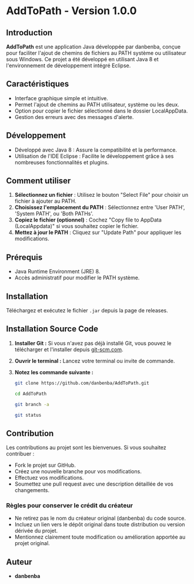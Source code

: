 # AddToPath - Version 1.0.0

## Introduction
**AddToPath** est une application Java développée par danbenba, conçue pour faciliter l'ajout de chemins de fichiers au PATH système ou utilisateur sous Windows. Ce projet a été développé en utilisant Java 8 et l'environnement de développement intégré Eclipse.

## Caractéristiques
- Interface graphique simple et intuitive.
- Permet l'ajout de chemins au PATH utilisateur, système ou les deux.
- Option pour copier le fichier sélectionné dans le dossier LocalAppData.
- Gestion des erreurs avec des messages d'alerte.

## Développement
- Développé avec Java 8 : Assure la compatibilité et la performance.
- Utilisation de l'IDE Eclipse : Facilite le développement grâce à ses nombreuses fonctionnalités et plugins.

## Comment utiliser
1. **Sélectionnez un fichier** : Utilisez le bouton "Select File" pour choisir un fichier à ajouter au PATH.
2. **Choisissez l'emplacement du PATH** : Sélectionnez entre 'User PATH', 'System PATH', ou 'Both PATHs'.
3. **Copiez le fichier (optionnel)** : Cochez "Copy file to AppData (LocalAppdata)" si vous souhaitez copier le fichier.
4. **Mettez à jour le PATH** : Cliquez sur "Update Path" pour appliquer les modifications.

## Prérequis
- Java Runtime Environment (JRE) 8.
- Accès administratif pour modifier le PATH système.

## Installation
Téléchargez et exécutez le fichier `.jar` depuis la page de releases.

## Installation Source Code

1. **Installer Git :** 
   Si vous n'avez pas déjà installé Git, vous pouvez le télécharger et l'installer depuis [git-scm.com](https://git-scm.com/).

2. **Ouvrir le terminal :** 
   Lancez votre terminal ou invite de commande.

3. **Notez les commande suivante :** 

   ```bash
   git clone https://github.com/danbenba/AddToPath.git
   ```

   ```bash
   cd AddToPath
   ```
   
   ```bash
   git branch -a
   ```
   
   ```bash
   git status
   ```

## Contribution
Les contributions au projet sont les bienvenues. Si vous souhaitez contribuer :
- Fork le projet sur GitHub.
- Créez une nouvelle branche pour vos modifications.
- Effectuez vos modifications.
- Soumettez une pull request avec une description détaillée de vos changements.

### Règles pour conserver le crédit du créateur
- Ne retirez pas le nom du créateur original (danbenba) du code source.
- Incluez un lien vers le dépôt original dans toute distribution ou version dérivée du projet.
- Mentionnez clairement toute modification ou amélioration apportée au projet original.

## Auteur
- **danbenba**
